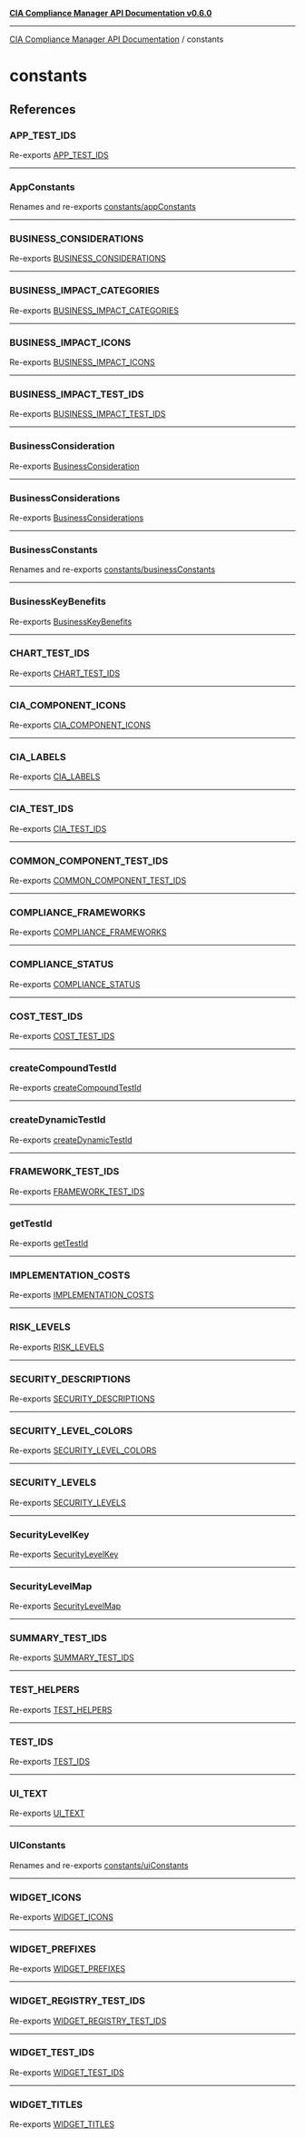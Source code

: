 [**CIA Compliance Manager API Documentation v0.6.0**](../README.md)

***

[CIA Compliance Manager API Documentation](../modules.md) / constants

# constants

## References

### APP\_TEST\_IDS

Re-exports [APP_TEST_IDS](testIds/variables/APP_TEST_IDS.md)

***

### AppConstants

Renames and re-exports [constants/appConstants](appConstants/README.md)

***

### BUSINESS\_CONSIDERATIONS

Re-exports [BUSINESS_CONSIDERATIONS](../types/businessImpact/variables/BUSINESS_CONSIDERATIONS.md)

***

### BUSINESS\_IMPACT\_CATEGORIES

Re-exports [BUSINESS_IMPACT_CATEGORIES](riskConstants/variables/BUSINESS_IMPACT_CATEGORIES.md)

***

### BUSINESS\_IMPACT\_ICONS

Re-exports [BUSINESS_IMPACT_ICONS](uiConstants/variables/BUSINESS_IMPACT_ICONS.md)

***

### BUSINESS\_IMPACT\_TEST\_IDS

Re-exports [BUSINESS_IMPACT_TEST_IDS](testIds/variables/BUSINESS_IMPACT_TEST_IDS.md)

***

### BusinessConsideration

Re-exports [BusinessConsideration](../types/businessImpact/interfaces/BusinessConsideration.md)

***

### BusinessConsiderations

Re-exports [BusinessConsiderations](../types/businessImpact/interfaces/BusinessConsiderations.md)

***

### BusinessConstants

Renames and re-exports [constants/businessConstants](businessConstants/README.md)

***

### BusinessKeyBenefits

Re-exports [BusinessKeyBenefits](../types/businessImpact/variables/BusinessKeyBenefits.md)

***

### CHART\_TEST\_IDS

Re-exports [CHART_TEST_IDS](testIds/variables/CHART_TEST_IDS.md)

***

### CIA\_COMPONENT\_ICONS

Re-exports [CIA_COMPONENT_ICONS](coreConstants/variables/CIA_COMPONENT_ICONS.md)

***

### CIA\_LABELS

Re-exports [CIA_LABELS](coreConstants/variables/CIA_LABELS.md)

***

### CIA\_TEST\_IDS

Re-exports [CIA_TEST_IDS](testIds/variables/CIA_TEST_IDS.md)

***

### COMMON\_COMPONENT\_TEST\_IDS

Re-exports [COMMON_COMPONENT_TEST_IDS](testIds/variables/COMMON_COMPONENT_TEST_IDS.md)

***

### COMPLIANCE\_FRAMEWORKS

Re-exports [COMPLIANCE_FRAMEWORKS](coreConstants/variables/COMPLIANCE_FRAMEWORKS.md)

***

### COMPLIANCE\_STATUS

Re-exports [COMPLIANCE_STATUS](coreConstants/variables/COMPLIANCE_STATUS.md)

***

### COST\_TEST\_IDS

Re-exports [COST_TEST_IDS](testIds/variables/COST_TEST_IDS.md)

***

### createCompoundTestId

Re-exports [createCompoundTestId](testIds/functions/createCompoundTestId.md)

***

### createDynamicTestId

Re-exports [createDynamicTestId](testIds/variables/createDynamicTestId.md)

***

### FRAMEWORK\_TEST\_IDS

Re-exports [FRAMEWORK_TEST_IDS](testIds/variables/FRAMEWORK_TEST_IDS.md)

***

### getTestId

Re-exports [getTestId](testIds/functions/getTestId.md)

***

### IMPLEMENTATION\_COSTS

Re-exports [IMPLEMENTATION_COSTS](coreConstants/variables/IMPLEMENTATION_COSTS.md)

***

### RISK\_LEVELS

Re-exports [RISK_LEVELS](riskConstants/variables/RISK_LEVELS.md)

***

### SECURITY\_DESCRIPTIONS

Re-exports [SECURITY_DESCRIPTIONS](coreConstants/variables/SECURITY_DESCRIPTIONS.md)

***

### SECURITY\_LEVEL\_COLORS

Re-exports [SECURITY_LEVEL_COLORS](coreConstants/variables/SECURITY_LEVEL_COLORS.md)

***

### SECURITY\_LEVELS

Re-exports [SECURITY_LEVELS](coreConstants/variables/SECURITY_LEVELS.md)

***

### SecurityLevelKey

Re-exports [SecurityLevelKey](coreConstants/type-aliases/SecurityLevelKey.md)

***

### SecurityLevelMap

Re-exports [SecurityLevelMap](coreConstants/type-aliases/SecurityLevelMap.md)

***

### SUMMARY\_TEST\_IDS

Re-exports [SUMMARY_TEST_IDS](testIds/variables/SUMMARY_TEST_IDS.md)

***

### TEST\_HELPERS

Re-exports [TEST_HELPERS](testIds/variables/TEST_HELPERS.md)

***

### TEST\_IDS

Re-exports [TEST_IDS](testIds/variables/TEST_IDS.md)

***

### UI\_TEXT

Re-exports [UI_TEXT](coreConstants/variables/UI_TEXT.md)

***

### UIConstants

Renames and re-exports [constants/uiConstants](uiConstants/README.md)

***

### WIDGET\_ICONS

Re-exports [WIDGET_ICONS](coreConstants/variables/WIDGET_ICONS.md)

***

### WIDGET\_PREFIXES

Re-exports [WIDGET_PREFIXES](testIds/variables/WIDGET_PREFIXES.md)

***

### WIDGET\_REGISTRY\_TEST\_IDS

Re-exports [WIDGET_REGISTRY_TEST_IDS](testIds/variables/WIDGET_REGISTRY_TEST_IDS.md)

***

### WIDGET\_TEST\_IDS

Re-exports [WIDGET_TEST_IDS](testIds/variables/WIDGET_TEST_IDS.md)

***

### WIDGET\_TITLES

Re-exports [WIDGET_TITLES](coreConstants/variables/WIDGET_TITLES.md)
